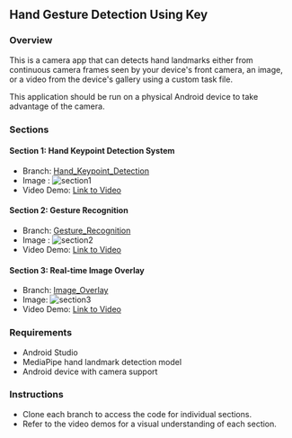 ## Hand Gesture Detection Using Key

### Overview
This is a camera app that can detects hand landmarks either from continuous camera frames seen by your device's front camera, an image, or a video from the device's gallery using a custom task file.

This application should be run on a physical Android device to take advantage of the camera.

### Sections

#### Section 1: Hand Keypoint Detection System
- Branch: [Hand_Keypoint_Detection](https://github.com/SantoshInchalakaranji/HandGestureDetection/tree/key_point_detection)
- Image : ![section1](https://github.com/SantoshInchalakaranji/HandGestureDetection/assets/94300931/3b462ba7-61be-41ed-864b-845c3fbe1167)
- Video Demo: [Link to Video](link_to_video)

#### Section 2: Gesture Recognition
- Branch: [Gesture_Recognition](lhttps://github.com/SantoshInchalakaranji/HandGestureDetection/tree/gesture_detection)
- Image : ![section2](https://github.com/SantoshInchalakaranji/HandGestureDetection/assets/94300931/9d2cae7f-7ff1-45ff-8149-1681eee8033f)
- Video Demo: [Link to Video](link_to_video)

#### Section 3: Real-time Image Overlay
- Branch: [Image_Overlay](https://github.com/SantoshInchalakaranji/HandGestureDetection/tree/master)
- Image: ![section3](https://github.com/SantoshInchalakaranji/HandGestureDetection/assets/94300931/29dec082-2982-4f10-80dc-2313f9c2328b)
- Video Demo: [Link to Video](link_to_video)

### Requirements
- Android Studio
- MediaPipe hand landmark detection model
- Android device with camera support

### Instructions
- Clone each branch to access the code for individual sections.
- Refer to the video demos for a visual understanding of each section.
